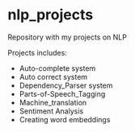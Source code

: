 # nlp_projects
Repository with my projects on NLP

Projects includes:
- Auto-complete system
- Auto correct system
- Dependency_Parser system
- Parts-of-Speech_Tagging
- Machine_translation
- Sentiment Analysis
- Creating word embeddings



